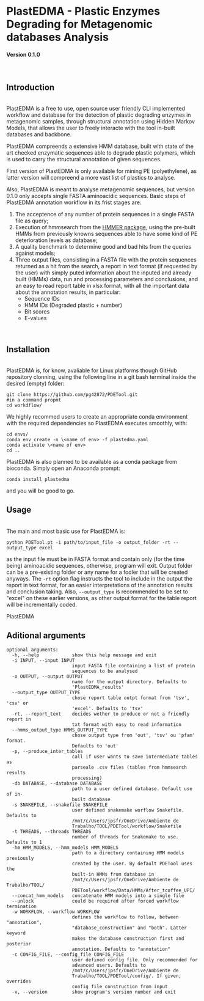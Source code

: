 # PlastEDMA - Plastic Enzymes Degrading for Metagenomic databases Analysis
#### Version 0.1.0 <p>
<br>

## Introduction 
<br>
PlastEDMA is a free to use, open source user friendly CLI implemented workflow and database for the detection of plastic degrading enzymes in metagenomic samples, through structural annotation using Hidden Markov Models, that allows the user to freely interacte with the tool in-built databases and backbone. <p>
PlastEDMA compreends a extensive HMM database, built with state of the art checked enzymatic sequences able to degrade plastic polymers, which is used to carry the structural annotation of given sequences. <p>
First version of PlastEDMA is only available for mining PE (polyethylene), as latter version will compreend a more vast list of plastics to analyse. <p>
Also, PlastEDMA is meant to analyse metagenomic sequences, but version 0.1.0 only accepts single FASTA aminoacidic sequences. Basic steps of PlastEDMA annotation workflow in its frist stages are: 

1. The acceptence of any number of protein sequences in a single FASTA file as query;
2. Execution of hmmsearch from the [HMMER package](https://www.hmmer.org/), using the pre-built HMMs from previously knowns sequences able to have some kind of PE deterioration levels as database; 
3. A quality benchmark to determine good and bad hits from the queries against models;
4. Three output files, consisting in a FASTA file with the protein sequences returned as a hit from the search, a report in text format (if requested by the user) with simply puted information about the inputed and already built (HMMs) data, run and processing parameters and conclusions, and an easy to read report table in xlsx format, with all the important data about the annotation results, in particular:
    - Sequence IDs
    - HMM IDs (Degraded plastic + number)
    - Bit scores
    - E-values

<br>

## Installation
<br>
PlastEDMA is, for know, avaliable for Linux platforms though GitHub repository clonning, using the following line in a git bash terminal inside the desired (empty) folder:<p>

```
git clone https://github.com/pg42872/PDETool.git  
#in a command propmt 
cd workdflow/ 
```

We highly recommed users to create an appropriate conda environment with the required dependencies so PlastEDMA executes smoothly, with:

```
cd envs/ 
conda env create -n \<name of env> -f plastedma.yaml 
conda activate \<name of env> 
cd ..
```

PlastEDMA is also planned to be available as a conda package from bioconda. Simply open an Anaconda prompt:

```
conda install plastedma 
```

and you will be good to go.
<p>

## Usage
<br>
The main and most basic use for PlastEDMA is:<p>

```
python PDETool.pt -i path/to/input_file -o output_folder -rt --output_type excel 
```

as the input file must be in FASTA format and contain only (for the time being) aminoacidic sequences, otherwise, program will exit. Output folder can be a pre-existing folder or any name for a fodler that will be created anyways. The `-rt` option flag instructs the tool to include in the output the report in text format, for an easier interpretations of the annotation results and conclusion taking. Also, `--output_type` is recommended to be set to "excel" on these earlier versions, as other output format for the table report will be incrementally coded. <p>
PlastEDMA

## Aditional arguments

```
optional arguments:
  -h, --help            show this help message and exit
  -i INPUT, --input INPUT
                        input FASTA file containing a list of protein
                        sequences to be analysed
  -o OUTPUT, --output OUTPUT
                        name for the output directory. Defaults to
                        'PlastEDMA_results'
  --output_type OUTPUT_TYPE
                        chose report table outpt format from 'tsv', 'csv' or
                        'excel'. Defaults to 'tsv'
  -rt, --report_text    decides wether to produce or not a friendly report in
                        txt format with easy to read information
  --hmms_output_type HMMS_OUTPUT_TYPE
                        chose output type from 'out', 'tsv' ou 'pfam' format.
                        Defaults to 'out'
  -p, --produce_inter_tables
                        call if user wants to save intermediate tables as
                        parseale .csv files (tables from hmmsearch results
                        processing)
  -db DATABASE, --database DATABASE
                        path to a user defined database. Default use of in-
                        built database
  -s SNAKEFILE, --snakefile SNAKEFILE
                        user defined snakemake worflow Snakefile. Defaults to
                        /mnt/c/Users/jpsfr/OneDrive/Ambiente de
                        Trabalho/TOOL/PDETool/workflow/Snakefile
  -t THREADS, --threads THREADS
                        number of threads for Snakemake to use. Defaults to 1
  -hm HMM_MODELS, --hmm_models HMM_MODELS
                        path to a directory containing HMM models previously
                        created by the user. By default PDETool uses the
                        built-in HMMs from database in
                        /mnt/c/Users/jpsfr/OneDrive/Ambiente de Trabalho/TOOL/
                        PDETool/workflow/Data/HMMs/After_tcoffee_UPI/
  --concat_hmm_models   concatenate HMM models into a single file
  --unlock              could be required after forced workflow termination
  -w WORKFLOW, --workflow WORKFLOW
                        defines the workflow to follow, between "annotation",
                        "database_construction" and "both". Latter keyword
                        makes the database construction first and posterior
                        annotation. Defaults to "annotation"
  -c CONFIG_FILE, --config_file CONFIG_FILE
                        user defined config file. Only recommended for
                        advanced users. Defaults to
                        /mnt/c/Users/jpsfr/OneDrive/Ambiente de
                        Trabalho/TOOL/PDETool/config/. If given, overrides
                        config file construction from input
  -v, --version         show program's version number and exit
```